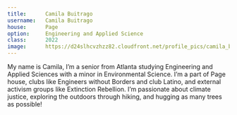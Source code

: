 ```yaml
---
title:		Camila Buitrago
username:	Camila Buitrago
house:		Page
option:		Engineering and Applied Science
class:		2022
image:		https://d24slhcvzhzz82.cloudfront.net/profile_pics/camila_buitrago.jpg		
---
```


My name is Camila, I’m a senior from Atlanta studying Engineering and Applied Sciences with a minor in Environmental Science. I’m a part of Page house, clubs like Engineers without Borders and club Latino, and external activism groups like Extinction Rebellion. I’m passionate about climate justice, exploring the outdoors through hiking, and hugging as many trees as possible!

